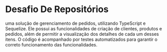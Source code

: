 # Desafio De Repositórios
uma solução de gerenciamento de pedidos, utilizando TypeScript e Sequelize. Ele possui as funcionalidades de criação de clientes, produtos e pedidos, além de permitir a visualização dos detalhes de cada um desses itens. O código é acompanhado por testes automatizados para garantir o correto funcionamento das funcionalidades.
